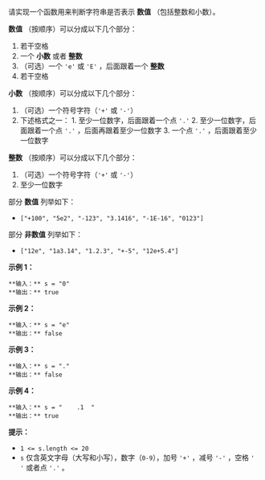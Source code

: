 请实现一个函数用来判断字符串是否表示 **数值** （包括整数和小数）。

**数值** （按顺序）可以分成以下几个部分：

  1. 若干空格
  2. 一个 **小数** 或者 **整数**
  3. （可选）一个 `'e'` 或 `'E'` ，后面跟着一个 **整数**
  4. 若干空格

**小数** （按顺序）可以分成以下几个部分：

  1. （可选）一个符号字符（`'+'` 或 `'-'`）
  2. 下述格式之一： 
    1. 至少一位数字，后面跟着一个点 `'.'`
    2. 至少一位数字，后面跟着一个点 `'.'` ，后面再跟着至少一位数字
    3. 一个点 `'.'` ，后面跟着至少一位数字

**整数** （按顺序）可以分成以下几个部分：

  1. （可选）一个符号字符（`'+'` 或 `'-'`）
  2. 至少一位数字

部分 **数值** 列举如下：

  * `["+100", "5e2", "-123", "3.1416", "-1E-16", "0123"]`

部分 **非数值** 列举如下：

  * `["12e", "1a3.14", "1.2.3", "+-5", "12e+5.4"]`

**示例 1：**

    
    
    **输入：** s = "0"
    **输出：** true
    

**示例 2：**

    
    
    **输入：** s = "e"
    **输出：** false
    

**示例 3：**

    
    
    **输入：** s = "."
    **输出：** false

**示例 4：**

    
    
    **输入：** s = "    .1  "
    **输出：** true
    

**提示：**

  * `1 <= s.length <= 20`
  * `s` 仅含英文字母（大写和小写），数字（`0-9`），加号 `'+'` ，减号 `'-'` ，空格 `' '` 或者点 `'.'` 。

